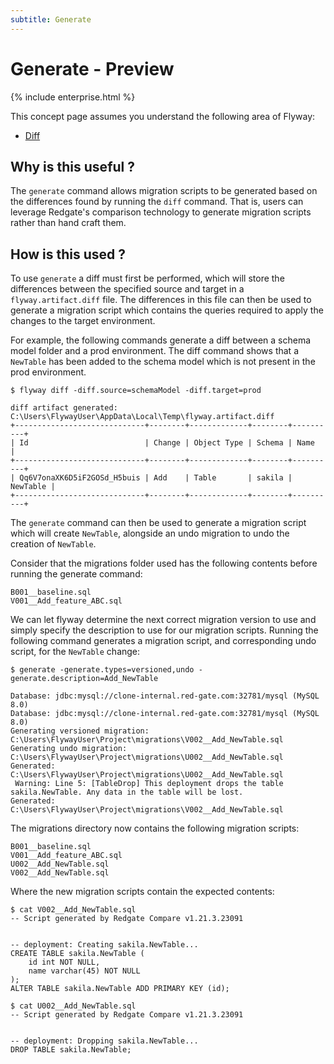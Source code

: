 ```yaml
---
subtitle: Generate
---
```

# Generate - Preview

{% include enterprise.html %}

This concept page assumes you understand the following area of Flyway:
 - [Diff](<Concepts/Diff concept>)

## Why is this useful ?
The `generate` command allows migration scripts to be generated based on the differences found by running the `diff` command.
That is, users can leverage Redgate's comparison technology to generate migration scripts rather than hand craft them.

## How is this used ?
To use `generate` a diff must first be performed, which will store the differences between the specified source and target in a `flyway.artifact.diff` file.
The differences in this file can then be used to generate a migration script which contains the queries required to apply the changes to the target environment.

For example, the following commands generate a diff between a schema model folder and a prod environment.
The diff command shows that a `NewTable` has been added to the schema model which is not present in the prod environment.
```
$ flyway diff -diff.source=schemaModel -diff.target=prod

diff artifact generated: C:\Users\FlywayUser\AppData\Local\Temp\flyway.artifact.diff
+-----------------------------+--------+-------------+--------+----------+
| Id                          | Change | Object Type | Schema | Name     |
+-----------------------------+--------+-------------+--------+----------+
| Qq6V7onaXK6D5iF2GOSd_H5buis | Add    | Table       | sakila | NewTable |
+-----------------------------+--------+-------------+--------+----------+
```

The `generate` command can then be used to generate a migration script which will create `NewTable`, alongside an undo migration to undo the creation of `NewTable`.

Consider that the migrations folder used has the following contents before running the generate command:
```
B001__baseline.sql
V001__Add_feature_ABC.sql
```

We can let flyway determine the next correct migration version to use and simply specify the description to use for our migration scripts.
Running the following command generates a migration script, and corresponding undo script, for the `NewTable` change:
```
$ generate -generate.types=versioned,undo -generate.description=Add_NewTable

Database: jdbc:mysql://clone-internal.red-gate.com:32781/mysql (MySQL 8.0)
Database: jdbc:mysql://clone-internal.red-gate.com:32781/mysql (MySQL 8.0)
Generating versioned migration: C:\Users\FlywayUser\Project\migrations\V002__Add_NewTable.sql
Generating undo migration: C:\Users\FlywayUser\Project\migrations\U002__Add_NewTable.sql
Generated: C:\Users\FlywayUser\Project\migrations\U002__Add_NewTable.sql
 Warning: Line 5: [TableDrop] This deployment drops the table sakila.NewTable. Any data in the table will be lost.
Generated: C:\Users\FlywayUser\Project\migrations\V002__Add_NewTable.sql
```

The migrations directory now contains the following migration scripts:
```
B001__baseline.sql
V001__Add_feature_ABC.sql
U002__Add_NewTable.sql
V002__Add_NewTable.sql
```

Where the new migration scripts contain the expected contents:
```
$ cat V002__Add_NewTable.sql
-- Script generated by Redgate Compare v1.21.3.23091


-- deployment: Creating sakila.NewTable...
CREATE TABLE sakila.NewTable (
    id int NOT NULL,
    name varchar(45) NOT NULL
);
ALTER TABLE sakila.NewTable ADD PRIMARY KEY (id);
```
```
$ cat U002__Add_NewTable.sql
-- Script generated by Redgate Compare v1.21.3.23091


-- deployment: Dropping sakila.NewTable...
DROP TABLE sakila.NewTable;
```